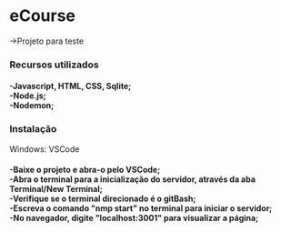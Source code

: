 <div align=><h1><b>eCourse</b></h1></div>

->Projeto para teste

<h3>Recursos utilizados</h3>

<h4>
-Javascript, HTML, CSS, Sqlite;<br/>
-Node.js;<br/>
-Nodemon;<br/>
</h4>


<h3>Instalação</h3>

Windows: VSCode

<h4>
-Baixe o projeto e abra-o pelo VSCode;<br/>
-Abra o terminal para a inicialização do servidor, através da aba Terminal/New Terminal;<br/>
-Verifique se o terminal direcionado é o gitBash;<br/>
-Escreva o comando "nmp start" no terminal para iniciar o servidor;<br/>
-No navegador, digite "localhost:3001" para visualizar a página;<br/>
